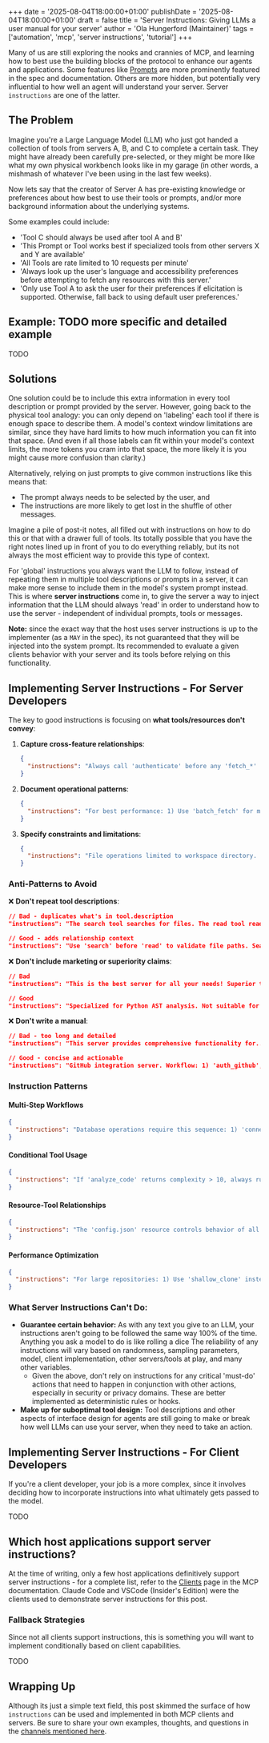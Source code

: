 +++
date = '2025-08-04T18:00:00+01:00'
publishDate = '2025-08-04T18:00:00+01:00'
draft = false
title = 'Server Instructions: Giving LLMs a user manual for your server'
author = 'Ola Hungerford (Maintainer)'
tags = ['automation', 'mcp', 'server instructions', 'tutorial']
+++

Many of us are still exploring the nooks and crannies of MCP, and learning how to best use the building blocks of the protocol to enhance our agents and applications.  Some features like [Prompts](https://blog.modelcontextprotocol.io/posts/2025-07-29-prompts-for-automation/) are more prominently featured in the spec and documentation.  Others are more hidden, but potentially very influential to how well an agent will understand your server.  Server `instructions` are one of the latter.

## The Problem

Imagine you're a Large Language Model (LLM) who just got handed a collection of tools from servers A, B, and C to complete a certain task.  They might have already been carefully pre-selected, or they might be more like what my own physical workbench looks like in my garage (in other words, a mishmash of whatever I've been using in the last few weeks).

Now lets say that the creator of Server A has pre-existing knowledge or preferences about how best to use their tools or prompts, and/or more background information about the underlying systems.

Some examples could include:

- 'Tool C should always be used after tool A and B'
- 'This Prompt or Tool works best if specialized tools from other servers X and Y are available'
- 'All Tools are rate limited to 10 requests per minute'
- 'Always look up the user's language and accessibility preferences before attempting to fetch any resources with this server.'
- 'Only use Tool A to ask the user for their preferences if elicitation is supported.  Otherwise, fall back to using default user preferences.'

## Example: TODO more specific and detailed example

TODO

## Solutions

One solution could be to include this extra information in every tool description or prompt provided by the server.  However, going back to the physical tool analogy: you can only depend on 'labeling' each tool if there is enough space to describe them.  A model's context window limitations are similar, since they have hard limits to how much information you can fit into that space.  (And even if all those labels can fit within your model's context limits, the more tokens you cram into that space, the more likely it is you might cause more confusion than clarity.)

Alternatively, relying on just prompts to give common instructions like this means that:

- The prompt always needs to be selected by the user, and
- The instructions are more likely to get lost in the shuffle of other messages.  

Imagine a pile of post-it notes, all filled out with instructions on how to do this or that with a drawer full of tools.  Its totally possible that you have the right notes lined up in front of you to do everything reliably, but its not always the most efficient way to provide this type of context.

For 'global' instructions you always want the LLM to follow, instead of repeating them in multiple tool descriptions or prompts in a server, it can make more sense to include them in the model's system prompt instead.  This is where **server instructions** come in, to give the server a way to inject information that the LLM should always 'read' in order to understand how to use the server - independent of individual prompts, tools or messages.

**Note:** since the exact way that the host uses server instructions is up to the implementer (as a `MAY` in the spec), its not guaranteed that they will be injected into the system prompt.  Its recommended to evaluate a given clients behavior with your server and its tools before relying on this functionality.

## Implementing Server Instructions - For Server Developers

The key to good instructions is focusing on **what tools/resources don't convey**:

1. **Capture cross-feature relationships**:
    
    ```json
    {
      "instructions": "Always call 'authenticate' before any 'fetch_*' tools. The 'cache_clear' tool invalidates all 'fetch_*' results."
    }
    ```
    
2. **Document operational patterns**:
    
    ```json
    {
      "instructions": "For best performance: 1) Use 'batch_fetch' for multiple items, 2) Check 'rate_limit_status' before bulk operations, 3) Results are cached for 5 minutes."
    }
    ```
    
3. **Specify constraints and limitations**:
    
    ```json
    {
      "instructions": "File operations limited to workspace directory. Binary files over 10MB will be rejected. Rate limit: 100 requests/minute across all tools."
    }
    ```
    

### Anti-Patterns to Avoid

❌ **Don't repeat tool descriptions**:

```json
// Bad - duplicates what's in tool.description
"instructions": "The search tool searches for files. The read tool reads files."

// Good - adds relationship context
"instructions": "Use 'search' before 'read' to validate file paths. Search results expire after 10 minutes."
```

❌ **Don't include marketing or superiority claims**:

```json
// Bad
"instructions": "This is the best server for all your needs! Superior to other servers!"

// Good
"instructions": "Specialized for Python AST analysis. Not suitable for binary file processing."
```

❌ **Don't write a manual**:

```json
// Bad - too long and detailed
"instructions": "This server provides comprehensive functionality for... [500 words]"

// Good - concise and actionable
"instructions": "GitHub integration server. Workflow: 1) 'auth_github', 2) 'list_repos', 3) 'clone_repo'. API rate limits apply - check 'rate_status' before bulk operations."
```

### Instruction Patterns

#### Multi-Step Workflows

```json
{
  "instructions": "Database operations require this sequence: 1) 'connect_db' (save connection_id), 2) 'begin_transaction', 3) Your operations, 4) 'commit' or 'rollback'. Connection auto-closes after 5 minutes idle."
}
```

#### Conditional Tool Usage

```json
{
  "instructions": "If 'analyze_code' returns complexity > 10, always run 'suggest_refactoring'. For Python files, use 'py_lint' before 'analyze_code' for better results."
}
```

#### Resource-Tool Relationships

```json
{
  "instructions": "The 'config.json' resource controls behavior of all 'process_*' tools. After modifying any resource, run 'reload_config' before subsequent tool calls."
}
```

#### Performance Optimization

```json
{
  "instructions": "For large repositories: 1) Use 'shallow_clone' instead of 'clone', 2) Run 'index_files' once before multiple 'search' operations (index cached for 1 hour), 3) Batch file reads with 'read_multiple' to avoid rate limits."
}
```

### What Server Instructions Can't Do:

- **Guarantee certain behavior:** As with any text you give to an LLM, your instructions aren't going to be followed the same way 100% of the time.  Anything you ask a model to do is like rolling a dice  The reliability of any instructions will vary based on randomness, sampling parameters, model, client implementation, other servers/tools at play, and many other variables.
	- Given the above, don't rely on instructions for any critical 'must-do' actions that need to happen in conjunction with other actions, especially in security or privacy domains.  These are better implemented as deterministic rules or hooks.
- **Make up for suboptimal tool design:** Tool descriptions and other aspects of interface design for agents are still going to make or break how well LLMs can use your server, when they need to take an action.

## Implementing Server Instructions - For Client Developers

If you're a client developer, your job is a more complex, since it involves deciding how to incorporate instructions into what ultimately gets passed to the model.

TODO

## Which host applications support server instructions?

At the time of writing, only a few host applications definitively support server instructions - for a complete list, refer to the [Clients](https://modelcontextprotocol.io/clients) page in the MCP documentation.  Claude Code and VSCode (Insider's Edition) were the clients used to demonstrate server instructions for this post.

### Fallback Strategies

Since not all clients support instructions, this is something you will want to implement conditionally based on client capabilities.

TODO

## Wrapping Up

Although its just a simple text field, this post skimmed the surface of how `instructions` can be used and implemented in both MCP clients and servers.  Be sure to share your own examples, thoughts, and questions in the [channels mentioned here](https://modelcontextprotocol.io/community/communication).
